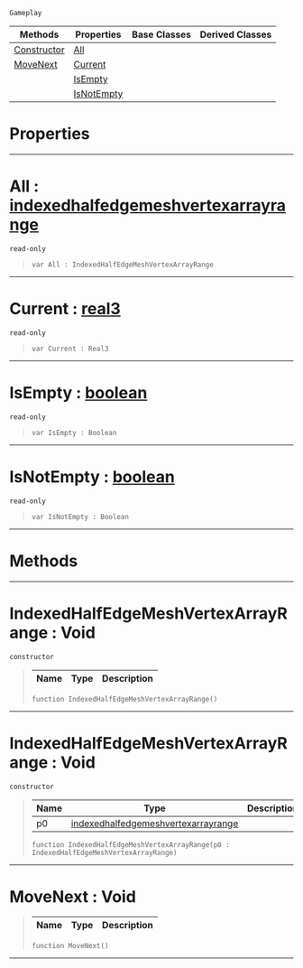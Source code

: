  `Gameplay`

|Methods|Properties|Base Classes|Derived Classes|
|---|---|---|---|
|[ Constructor](indexedhalfedgemeshvertexarrayrange.md#indexedhalfedgemeshverte)|[ All](indexedhalfedgemeshvertexarrayrange.md#all-zilch-engine-document)| | |
|[ MoveNext](indexedhalfedgemeshvertexarrayrange.md#movenext-void)|[ Current](indexedhalfedgemeshvertexarrayrange.md#current-zilch-engine-docu)| | |
| |[ IsEmpty](indexedhalfedgemeshvertexarrayrange.md#isempty-zilch-engine-docu)| | |
| |[ IsNotEmpty](indexedhalfedgemeshvertexarrayrange.md#isnotempty-zilch-engine-d)| | |


 #  Properties


---  
 #  All : [indexedhalfedgemeshvertexarrayrange](indexedhalfedgemeshvertexarrayrange.md)

 `read-only`

> 
> ``` lang=cpp, name=Nada
> var All : IndexedHalfEdgeMeshVertexArrayRange


---  
 #  Current : [real3](../nada_base_types/real3.md)

 `read-only`

> 
> ``` lang=cpp, name=Nada
> var Current : Real3


---  
 #  IsEmpty : [boolean](../nada_base_types/boolean.md)

 `read-only`

> 
> ``` lang=cpp, name=Nada
> var IsEmpty : Boolean


---  
 #  IsNotEmpty : [boolean](../nada_base_types/boolean.md)

 `read-only`

> 
> ``` lang=cpp, name=Nada
> var IsNotEmpty : Boolean


---  
 #  Methods


---  
 #  IndexedHalfEdgeMeshVertexArrayRange : Void

 `constructor`

> 
> |Name|Type|Description|
> |---|---|---|
> ``` lang=cpp, name=Nada
> function IndexedHalfEdgeMeshVertexArrayRange()
> ``` 


---  
 #  IndexedHalfEdgeMeshVertexArrayRange : Void

 `constructor`

> 
> |Name|Type|Description|
> |---|---|---|
> |p0|[indexedhalfedgemeshvertexarrayrange](indexedhalfedgemeshvertexarrayrange.md)| |
> ``` lang=cpp, name=Nada
> function IndexedHalfEdgeMeshVertexArrayRange(p0 : IndexedHalfEdgeMeshVertexArrayRange)
> ``` 


---  
 #  MoveNext : Void

> 
> |Name|Type|Description|
> |---|---|---|
> ``` lang=cpp, name=Nada
> function MoveNext()
> ``` 


---  
 

 